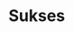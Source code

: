 <!DOCTYPE html>
<html>
<head>
	<title>Lutfi Alfiansyah</title>
</head>
<body>
<h1>Sukses</h1>
</body>
</html>
